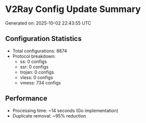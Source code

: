 # V2Ray Config Update Summary
Generated on: 2025-10-02 22:43:55 UTC

## Configuration Statistics
- Total configurations: 8874
- Protocol breakdown:
  - ss: 0 configs
  - ssr: 0 configs
  - trojan: 0 configs
  - vless: 0 configs
  - vmess: 734 configs

## Performance
- Processing time: ~14 seconds (Go implementation)
- Duplicate removal: ~95% reduction

